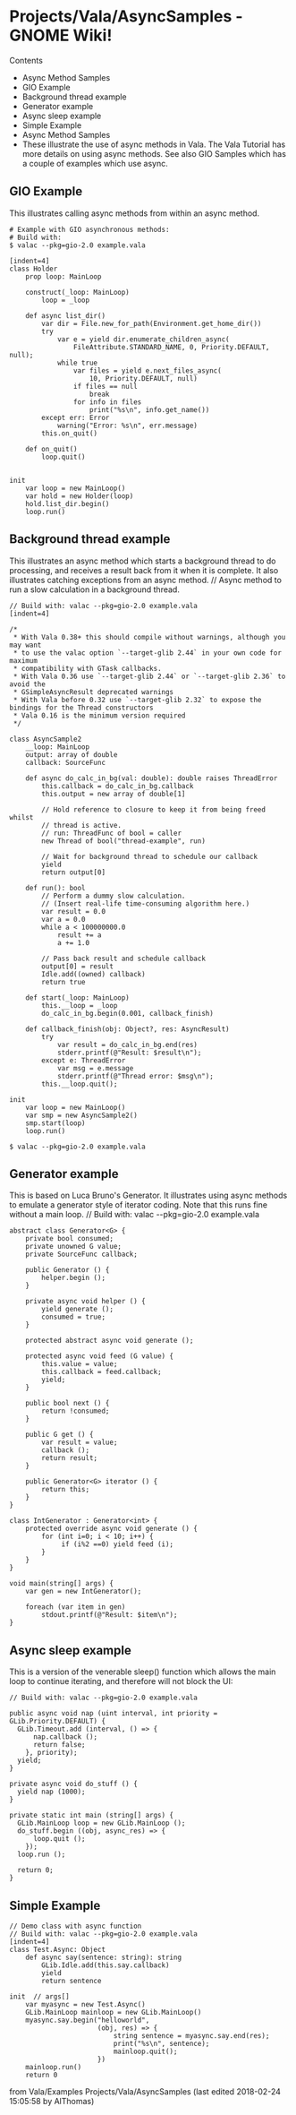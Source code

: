 # Projects/Vala/AsyncSamples - GNOME Wiki!

Contents
- Async Method Samples
- GIO Example
- Background thread example
- Generator example
- Async sleep example
- Simple Example
- Async Method Samples
- These illustrate the use of async methods in Vala.  The Vala Tutorial has more details on using async methods.  See also GIO Samples which has a couple of examples which use async. 

## GIO Example

This illustrates calling async methods from within an async method.

```shell
# Example with GIO asynchronous methods:
# Build with:
$ valac --pkg=gio-2.0 example.vala
```

```genie
[indent=4]
class Holder
    prop loop: MainLoop

    construct(_loop: MainLoop)
        loop = _loop

    def async list_dir()
        var dir = File.new_for_path(Environment.get_home_dir())
        try
            var e = yield dir.enumerate_children_async(
                FileAttribute.STANDARD_NAME, 0, Priority.DEFAULT, null);
            while true
                var files = yield e.next_files_async(
                    10, Priority.DEFAULT, null)
                if files == null
                    break
                for info in files
                    print("%s\n", info.get_name())
        except err: Error
            warning("Error: %s\n", err.message)
        this.on_quit()

    def on_quit()
        loop.quit()


init
    var loop = new MainLoop()
    var hold = new Holder(loop)
    hold.list_dir.begin()
    loop.run()
```

## Background thread example
This illustrates an async method which starts a background thread to do processing, and receives a result back from it when it is complete. It also illustrates catching exceptions from an async method. // Async method to run a slow calculation in a background thread.

```genie
// Build with: valac --pkg=gio-2.0 example.vala
[indent=4]

/*
 * With Vala 0.38+ this should compile without warnings, although you may want
 * to use the valac option `--target-glib 2.44` in your own code for maximum 
 * compatibility with GTask callbacks.
 * With Vala 0.36 use `--target-glib 2.44` or `--target-glib 2.36` to avoid the 
 * GSimpleAsyncResult deprecated warnings
 * With Vala before 0.32 use `--target-glib 2.32` to expose the bindings for the Thread constructors
 * Vala 0.16 is the minimum version required
 */

class AsyncSample2
    __loop: MainLoop
    output: array of double
    callback: SourceFunc

    def async do_calc_in_bg(val: double): double raises ThreadError
        this.callback = do_calc_in_bg.callback
        this.output = new array of double[1]

        // Hold reference to closure to keep it from being freed whilst
        // thread is active.
        // run: ThreadFunc of bool = caller
        new Thread of bool("thread-example", run)

        // Wait for background thread to schedule our callback
        yield
        return output[0]

    def run(): bool
        // Perform a dummy slow calculation.
        // (Insert real-life time-consuming algorithm here.)
        var result = 0.0
        var a = 0.0
        while a < 100000000.0
            result += a
            a += 1.0

        // Pass back result and schedule callback
        output[0] = result
        Idle.add((owned) callback)
        return true

    def start(_loop: MainLoop)
        this.__loop = _loop
        do_calc_in_bg.begin(0.001, callback_finish)

    def callback_finish(obj: Object?, res: AsyncResult)
        try
            var result = do_calc_in_bg.end(res)
            stderr.printf(@"Result: $result\n");
        except e: ThreadError
            var msg = e.message
            stderr.printf(@"Thread error: $msg\n");
        this.__loop.quit();

init
    var loop = new MainLoop()
    var smp = new AsyncSample2()
    smp.start(loop)
    loop.run()
```

```shell
$ valac --pkg=gio-2.0 example.vala
```

## Generator example
This is based on Luca Bruno's Generator.  It illustrates using async methods to emulate a generator style of iterator coding.  Note that this runs fine without a main loop. // Build with: valac --pkg=gio-2.0 example.vala

```genie
abstract class Generator<G> {
    private bool consumed;
    private unowned G value;
    private SourceFunc callback;

    public Generator () {
        helper.begin ();
    }

    private async void helper () {
        yield generate ();
        consumed = true;
    }

    protected abstract async void generate ();

    protected async void feed (G value) {
        this.value = value;
        this.callback = feed.callback;
        yield;
    }

    public bool next () {
        return !consumed;
    }

    public G get () {
        var result = value;
        callback ();
        return result;
    }

    public Generator<G> iterator () {
        return this;
    }
}

class IntGenerator : Generator<int> {
    protected override async void generate () {
        for (int i=0; i < 10; i++) {
             if (i%2 ==0) yield feed (i);
        }
    }
}

void main(string[] args) {
    var gen = new IntGenerator();

    foreach (var item in gen)
        stdout.printf(@"Result: $item\n");
}
```

## Async sleep example
This is a version of the venerable sleep() function which allows the main loop to continue iterating, and therefore will not block the UI:

```genie
// Build with: valac --pkg=gio-2.0 example.vala

public async void nap (uint interval, int priority = GLib.Priority.DEFAULT) {
  GLib.Timeout.add (interval, () => {
      nap.callback ();
      return false;
    }, priority);
  yield;
}

private async void do_stuff () {
  yield nap (1000);
}

private static int main (string[] args) {
  GLib.MainLoop loop = new GLib.MainLoop ();
  do_stuff.begin ((obj, async_res) => {
      loop.quit ();
    });
  loop.run ();

  return 0;
}
```

## Simple Example

```genie
// Demo class with async function
// Build with: valac --pkg=gio-2.0 example.vala
[indent=4]
class Test.Async: Object
    def async say(sentence: string): string
        GLib.Idle.add(this.say.callback)
        yield
        return sentence

init  // args[]
    var myasync = new Test.Async()
    GLib.MainLoop mainloop = new GLib.MainLoop()
    myasync.say.begin("helloworld",
                      (obj, res) => {
                          string sentence = myasync.say.end(res);
                          print("%s\n", sentence);
                          mainloop.quit();
                      })
    mainloop.run()
    return 0
```

from Vala/Examples Projects/Vala/AsyncSamples
    (last edited 2018-02-24 15:05:58 by AlThomas)

